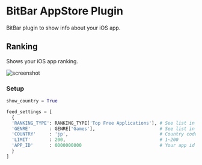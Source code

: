 # BitBar AppStore Plugin
BitBar plugin to show info about your iOS app.

## Ranking
Shows your iOS app ranking.

![screenshot](https://cloud.githubusercontent.com/assets/966109/13702201/2df45fca-e7d0-11e5-90b3-3f6fb880afec.png)

### Setup
```python
show_country = True

feed_settings = [
  {
  'RANKING_TYPE': RANKING_TYPE['Top Free Applications'], # See list in file
  'GENRE'       : GENRE['Games'],                        # See list in file
  'COUNTRY'     : 'jp',                                  # Country code (ISO 3166-1 alpha-2)
  'LIMIT'       : 200,                                   # 1~200
  'APP_ID'      : 0000000000                             # Your app id
  }
]
```
